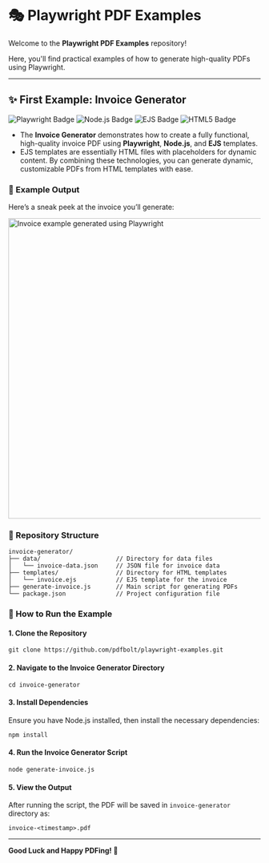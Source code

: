 
# 🎭 Playwright PDF Examples

Welcome to the **Playwright PDF Examples** repository! 

Here, you'll find practical examples of how to generate
high-quality PDFs using Playwright. 

---

## ✨ First Example: Invoice Generator

<div>
    <img src="https://img.shields.io/badge/playwright-%23111111.svg?style=for-the-badge&logo=playwright&logoColor=white" alt="Playwright Badge">
    <img src="https://img.shields.io/badge/node.js-%2343853D.svg?style=for-the-badge&logo=node.js&logoColor=white" alt="Node.js Badge">
    <img src="https://img.shields.io/badge/EJS-%23000000.svg?style=for-the-badge&logo=javascript&logoColor=white" alt="EJS Badge">
    <img src="https://img.shields.io/badge/html5-%23E34F26.svg?style=for-the-badge&logo=html5&logoColor=white" alt="HTML5 Badge">
</div>

- The **Invoice Generator** demonstrates how to create a fully functional, high-quality invoice PDF using **Playwright**, **Node.js**, and **EJS** templates.  
- EJS templates are essentially HTML files with placeholders for dynamic content. By combining these technologies, you can generate dynamic, customizable PDFs from HTML templates with ease.

### 🎨 Example Output

Here’s a sneak peek at the invoice you’ll generate:

<img src="https://img.pdfbolt.com/invoice-example.png" width="600px" alt="Invoice example generated using Playwright">


### 📂 Repository Structure

```plaintext
invoice-generator/
├── data/                     // Directory for data files
│   └── invoice-data.json     // JSON file for invoice data
├── templates/                // Directory for HTML templates
│   └── invoice.ejs           // EJS template for the invoice
├── generate-invoice.js       // Main script for generating PDFs
└── package.json              // Project configuration file
```

### 🚀 How to Run the Example

#### 1. Clone the Repository

```plaintext
git clone https://github.com/pdfbolt/playwright-examples.git
```

#### 2. Navigate to the Invoice Generator Directory

```plaintext
cd invoice-generator
```

#### 3. Install Dependencies

Ensure you have Node.js installed, then install the necessary dependencies:

```plaintext
npm install
```

#### 4. Run the Invoice Generator Script

```plaintext
node generate-invoice.js
```

#### 5. View the Output

After running the script, the PDF will be saved in `invoice-generator` directory as:

```plaintext
invoice-<timestamp>.pdf
```

[//]: # (### 📖 Learn More: Full Tutorial)

[//]: # ()
[//]: # (For a detailed walkthrough of this example, check out the accompanying article:)

[//]: # ([How to Generate PDFs in 2025]&#40;https://pdfbolt.com/blog/how-to-generate-pdfs-in-2025&#41;)

---

**Good Luck and Happy PDFing! 🚀**
